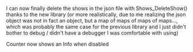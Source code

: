 I can now finally delete the shows in the json file with Shows_DeleteShow() thanks to the new library (or more realistically, due to me realizing the json object was not in fact an object, but a map of maps of maps of maps..., which was probably the same case for the previous library and I just didn't bother to debug / didn't have a debugger I was comfortable with using)

Counter now shows an Info when disabled